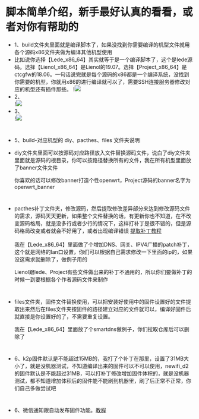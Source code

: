 # 脚本简单介绍，新手最好认真的看看，或者对你有帮助的

- 1、build文件夹里面就是编译脚本了，如果没找到你需要编译的机型文件就用各个源码x86文件夹做为编译其他机型使用<br>
- 比如说你选择【Lede_x86_64】其实就等于是一个编译脚本了，这个是lede源码。选择【Lienol_x86_64】是Lienol的19.07。选择【Project_x86_64】是ctcgfw的18.06。一句话说完就是每个源码的x86都是一个编译系统，没找到你需要的机型，你就用x86的进行编译就可以了，需要SSH连接服务器修改对应的机型还有插件那些。
!<img src="https://github.com/danshui-git/shuoming/blob/master/doc/x1.png" />
- 2、<br>
!<img src="https://github.com/danshui-git/shuoming/blob/master/doc/x21.png" />
- 3、<br>
!<img src="https://github.com/danshui-git/shuoming/blob/master/doc/x3.png" />
#
- 5、build-对应机型的 diy、pacthes、files 文件夹说明

- diy文件夹里面可以按源码对应路径放入文件替换源码文件，说白了diy文件夹里面就是源码的根目录，你可以按路径替换所有的文件，我在所有机型里面放了banner文件文件<br>


    你喜欢的话可以修改banner打造个性openwrt，Project源码的banner名字为openwrt_banner<br>

#
- pacthes补丁文件夹，修改源码，然后提取修改差异部分来达到修改源码文件的需求，源码天天更新，如果整个文件替换的话，有更新你也不知道，在不改变源码格局，就是没多行或者少行的情况下，这样打补丁是很不错的，但是源码格局改变或者就会不好用了，或者出现编译错误  [提取补丁教程](https://github.com/danshui-git/shuoming/blob/master/buding.md)<br><br>
    我在【Lede_x86_64】里面做了个增加DNS、网关、IPV4广播的patch补丁，这个就是网络的lan口设置，你们可以根据自己需求修改一下里面的ip的，如果没这需求就删除了，做例子用的<br>

    Lienol跟lede、Project有些文件做出来的补丁不通用的，所以你们要做补丁的时候一到要根据各个作者源码文件来制作
#
- files文件夹，固件文件替换使用，可以把安装好使用中的固件设置好的文件提取出来然后在files文件夹按固件的路径建立对应的文件就可以，编译好固件后就直接是你设置好的了，不需要重复设置。<br>
    
    我在【Lede_x86_64】里面放了个smartdns做例子，你们拉取仓库后可以删除了
#
- 6、k2p固件默认是不能超过15MB的，我打了个补丁在那里，设置了31MB大小了，就是没机器测试，不知道编译出来的固件可以不可以使用，newifi_d2的固件默认是不能超过31MB，可以打补丁修改增加固件体积的，就是没机器测试，都不知道增加体积后的固件能不能刷到机器里，刷了后正常不正常，你们自己多做尝试吧
#
- 6、微信通知跟自动发布固件功能。[教程](https://github.com/danshui-git/shuoming/blob/master/ms.md)
